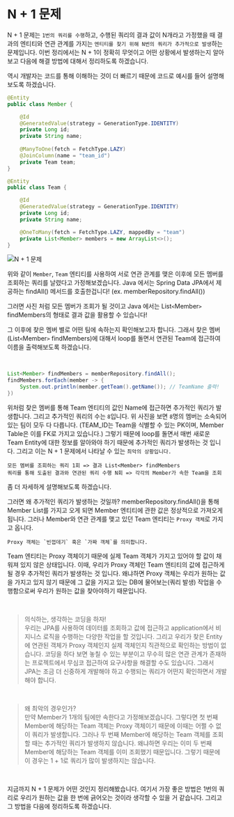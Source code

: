 # N + 1 문제

N + 1 문제는 `1번의 쿼리를 수행`하고, 수행된 쿼리의 결과 값이 N개라고 가정했을 때 결과의 엔티티와 연관 관계를 가지는 `엔티티를 찾기 위해 N번의 쿼리가 추가적으로 발생`하는 문제입니다. 이번 정리에서는 N + 1이 정확히 무엇이고 어떤 상황에서 발생하는지 알아보고 다음에 해결 방법에 대해서 정리하도록 하겠습니다.

역시 개발자는 코드를 통해 이해하는 것이 더 빠르기 때문에 코드로 예시를 들어 설명해보도록 하겠습니다.

``` java
@Entity
public class Member {

    @Id
    @GeneratedValue(strategy = GenerationType.IDENTITY)
    private Long id;
    private String name;
    
    @ManyToOne(fetch = FetchType.LAZY)
    @JoinColumn(name = "team_id")
    private Team team;
}
```

``` java
@Entity
public class Team {

    @Id
    @GeneratedValue(strategy = GenerationType.IDENTITY)
    private Long id;
    private String name;

    @OneToMany(fetch = FetchType.LAZY, mappedBy = "team")
    private List<Member> members = new ArrayList<>();
}
```

![N + 1 문제](/Spring/JPA/img/N%2B1%20%EB%AC%B8%EC%A0%9C.png)

위와 같이 `Member`, `Team` 엔티티를 사용하여 서로 연관 관계를 맺은 이후에 모든 멤버를 조회하는 쿼리를 날렸다고 가정해보겠습니다. Java 에서는 Spring Data JPA에서 제공하는 findAll() 메서드를 호출한겁니다! (ex. memberRepository.findAll()) 

그러면 사진 처럼 모든 멤버가 조회가 될 것이고 Java 에서는 List`<`Member`>` findMembers의 형태로 결과 값을 활용할 수 있습니다!    

그 이후에 찾은 멤버 별로 어떤 팀에 속하는지 확인해보고자 합니다. 그래서 찾은 멤버(List`<`Member`>` findMembers)에 대해서 loop를 돌면서 연관된 Team에 접근하여 이름을 출력해보도록 하겠습니다.

<br>

``` java
List<Member> findMembers = memberRepository.findAll();
findMembers.forEach(member -> {
    System.out.println(member.getTeam().getName()); // TeamName 출력!
})
```

위처럼 찾은 멤버를 통해 Team 엔티티의 값인 Name에 접근하면 추가적인 쿼리가 발생합니다. 그리고 추가적인 쿼리의 수는 `8`입니다. 위 사진을 보면 `8`명의 멤버는 소속되어 있는 팀이 모두 다 다릅니다. (TEAM_ID는 Team을 식별할 수 있는 PK이며, Member Table은 이를 FK로 가지고 있습니다.) 그렇기 때문에 loop를 돌면서 매번 새로운 Team Entity에 대한 정보를 알아와야 하기 때문에 추가적인 쿼리가 발생하는 것 입니다. 그리고 이는 N + 1 문제에서 나타날 수 있는 `최악의 상황입니다.`   

```
모든 멤버를 조회하는 쿼리 1회 => 결과 List<Member> findMembers
쿼리를 통해 도출된 결과와 연관된 쿼리 수행 N회 => 각각의 Member가 속한 Team을 조회 
```

좀 더 자세하게 설명해보도록 하겠습니다.

그러면 왜 추가적인 쿼리가 발생하는 것일까? memberRepository.findAll()을 통해 Member List를 가지고 오게 되면 Member 엔티티에 관한 값은 정상적으로 가져오게 됩니다. 그러나 Member와 연관 관계를 맺고 있던 Team 엔티티는 `Proxy 객체`로 가지고 옵니다.   

``` 
Proxy 객체는 `빈껍데기` 혹은 `가짜 객체`를 의미합니다. 
```

Team 엔티티는 Proxy 객체이기 때문에 실제 Team 객체가 가지고 있어야 할 값이 채워져 있지 않은 상태입니다. 이때, 우리가 Proxy 객체인 Team 엔티티의 값에 접근하게 될 경우 추가적인 쿼리가 발생하는 것 입니다. 왜냐하면 Proxy 객체는 우리가 원하는 값을 가지고 있지 않기 때문에 그 값을 가지고 있는 DB에 물어보는(쿼리 발생) 작업을 수행함으로써 우리가 원하는 값을 찾아야하기 때문입니다.

<br>

> 의식하는, 생각하는 코딩을 하자!   
> 우리는 JPA를 사용하여 데이터를 조회하고 값에 접근하고 application에서 비지니스 로직을 수행하는 다양한 작업을 할 것입니다. 그리고 우리가 찾은 Entity에 연관된 객체가 Proxy 객체인지 실제 객체인지 직관적으로 확인하는 방법이 없습니다. 코딩을 하다 보면 놓칠 수 있는 부분이고 무수히 많은 연관 관계가 존재하는 프로젝트에서 무심코 접근하여 요구사항을 해결할 수도 있습니다. 그래서 JPA는 조금 더 신중하게 개발해야 하고 수행되는 쿼리가 어떤지 확인하면서 개발해야 합니다.

<br>

> 왜 최악의 경우인가?    
> 만약 Member가 1개의 팀에만 속한다고 가정해보겠습니다. 그렇다면 첫 번째 Member에 해당하는 Team 객체는 Proxy 객체이기 때문에 이때는 어쩔 수 없이 쿼리가 발생합니다. 그러나 두 번째 Member에 해당하는 Team 객체를 조회할 때는 추가적인 쿼리가 발생하지 않습니다. 왜냐하면 우리는 이미 두 번째 Member에 해당하는 Team 객체를 이미 조회했기 때문입니다. 그렇기 때문에 이 경우는 1 + 1로 쿼리가 많이 발생하지는 않습니다.

<br>

지금까지 N + 1 문제가 어떤 것인지 정리해봤습니다. 여기서 가장 좋은 방법은 1번의 쿼리로 우리가 원하는 값을 한 번에 긁어오는 것이라 생각할 수 있을 거 같습니다. 그리고 그 방법을 다음에 정리하도록 하겠습니다.